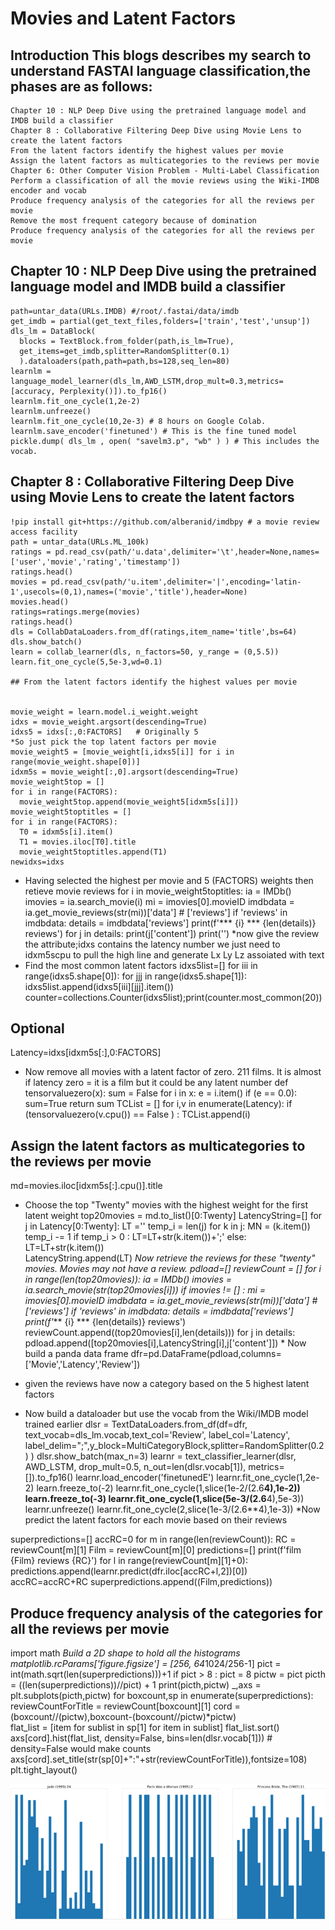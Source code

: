 # Movies and Latent Factors

##  Introduction This blogs describes my search to understand FASTAI language classification,the phases are as follows:

    Chapter 10 : NLP Deep Dive using the pretrained language model and IMDB build a classifier
    Chapter 8 : Collaborative Filtering Deep Dive using Movie Lens to create the latent factors
    From the latent factors identify the highest values per movie
    Assign the latent factors as multicategories to the reviews per movie
    Chapter 6: Other Computer Vision Problem - Multi-Label Classification
    Perform a classification of all the movie reviews using the Wiki-IMDB encoder and vocab
    Produce frequency analysis of the categories for all the reviews per movie
    Remove the most frequent category because of domination
    Produce frequency analysis of the categories for all the reviews per movie
    
 ## Chapter 10 : NLP Deep Dive using the pretrained language model and IMDB build a classifier
    path=untar_data(URLs.IMDB) #/root/.fastai/data/imdb
    get_imdb = partial(get_text_files,folders=['train','test','unsup'])
    dls_lm = DataBlock(
      blocks = TextBlock.from_folder(path,is_lm=True),
      get_items=get_imdb,splitter=RandomSplitter(0.1)
      ).dataloaders(path,path=path,bs=128,seq_len=80)
    learnlm = language_model_learner(dls_lm,AWD_LSTM,drop_mult=0.3,metrics=[accuracy, Perplexity()]).to_fp16()
    learnlm.fit_one_cycle(1,2e-2)
    learnlm.unfreeze()
    learnlm.fit_one_cycle(10,2e-3) # 8 hours on Google Colab.
    learnlm.save_encoder('finetuned') # This is the fine tuned model
    pickle.dump( dls_lm , open( "savelm3.p", "wb" ) ) # This includes the vocab.
    
 ## Chapter 8 : Collaborative Filtering Deep Dive using Movie Lens to create the latent factors
    !pip install git+https://github.com/alberanid/imdbpy # a movie review access facility
    path = untar_data(URLs.ML_100k)
    ratings = pd.read_csv(path/'u.data',delimiter='\t',header=None,names=['user','movie','rating','timestamp'])
    ratings.head()
    movies = pd.read_csv(path/'u.item',delimiter='|',encoding='latin-1',usecols=(0,1),names=('movie','title'),header=None)
    movies.head()
    ratings=ratings.merge(movies)
    ratings.head()
    dls = CollabDataLoaders.from_df(ratings,item_name='title',bs=64)
    dls.show_batch()
    learn = collab_learner(dls, n_factors=50, y_range = (0,5.5))
    learn.fit_one_cycle(5,5e-3,wd=0.1)
    
    ## From the latent factors identify the highest values per movie   
   
    
    movie_weight = learn.model.i_weight.weight
    idxs = movie_weight.argsort(descending=True)
    idxs5 = idxs[:,0:FACTORS]   # Originally 5 
    *So just pick the top latent factors per movie
    movie_weight5 = [movie_weight[i,idxs5[i]] for i in range(movie_weight.shape[0])]
    idxm5s = movie_weight[:,0].argsort(descending=True) 
    movie_weight5top = []
    for i in range(FACTORS):   
      movie_weight5top.append(movie_weight5[idxm5s[i]])
    movie_weight5toptitles = []
    for i in range(FACTORS):   
      T0 = idxm5s[i].item()  
      T1 = movies.iloc[T0].title
      movie_weight5toptitles.append(T1)
    newidxs=idxs
   * Having selected the highest per movie and 5 (FACTORS) weights then retieve movie reviews
   for i in movie_weight5toptitles:
     ia = IMDb()
     imovies = ia.search_movie(i) 
     mi = imovies[0].movieID
     imdbdata = ia.get_movie_reviews(str(mi))['data'] # ['reviews']
     if 'reviews' in imdbdata: 
       details = imdbdata['reviews']
       print(f'*** {i} *** {len(details)} reviews')
       for j in details: 
         print(j['content'])
         print('')
*now give the review the attribute;idxs contains the latency number we just need to idxm5scpu to pull the high line and generate Lx Ly Lz assoiated with text
   * Find the most common latent factors
   idxs5list=[]
   for iii in range(idxs5.shape[0]):
     for jjj in range(idxs5.shape[1]):
       idxs5list.append(idxs5[iii][jjj].item())    
   counter=collections.Counter(idxs5list);print(counter.most_common(20))
 ## Optional 
   Latency=idxs[idxm5s[:],0:FACTORS]
   * Now remove all movies with a latent factor of zero. 211 films. It is almost if latency zero = it is a film but it could be any latent number
   def tensorvaluezero(x):
     sum = False
     for i in x:
       e = i.item()
       if (e == 0.0): sum=True
     return sum
   TCList = []
   for i,v in enumerate(Latency): 
     if (tensorvaluezero(v.cpu()) == False ) : 
       TCList.append(i)
   ## Assign the latent factors as multicategories to the reviews per movie    
   md=movies.iloc[idxm5s[:].cpu()].title
   * Choose the top "Twenty" movies with the highest weight for the first latent weight
   top20movies = md.to_list()[0:Twenty]
   LatencyString=[]
   for j in Latency[0:Twenty]:
     LT =''
     temp_i = len(j)
     for k in j:
       MN = (k.item())
       temp_i -= 1
       if temp_i > 0 :
         LT=LT+str(k.item())+';'
       else: 
         LT=LT+str(k.item())    
     LatencyString.append(LT)
     *Now retrieve the reviews for these "twenty" movies. Movies may not have a review. 
   pdload=[]
   reviewCount = []
   for i in range(len(top20movies)):
     ia = IMDb()
     imovies = ia.search_movie(str(top20movies[i])) 
     if imovies != [] :
       mi = imovies[0].movieID
       imdbdata = ia.get_movie_reviews(str(mi))['data'] # ['reviews']
       if 'reviews' in imdbdata: 
         details = imdbdata['reviews']
         print(f'*** {i} *** {len(details)} reviews')
         reviewCount.append((top20movies[i],len(details)))
         for j in details:       
           pdload.append([top20movies[i],LatencyString[i],j['content']])
    * Now build a panda data frame
    dfr=pd.DataFrame(pdload,columns=['Movie','Latency','Review'])
    
   * given the reviews have now a category based on the 5 highest latent factors
    
   * Now build a dataloader but use the vocab from the Wiki/IMDB model trained earlier
   dlsr = TextDataLoaders.from_df(df=dfr, text_vocab=dls_lm.vocab,text_col='Review', label_col='Latency', 
      label_delim=";",y_block=MultiCategoryBlock,splitter=RandomSplitter(0.2) )
   dlsr.show_batch(max_n=3)
   learnr = text_classifier_learner(dlsr, AWD_LSTM, drop_mult=0.5, n_out=len(dlsr.vocab[1]), metrics=[]).to_fp16()
   learnr.load_encoder('finetunedE')
   learnr.fit_one_cycle(1,2e-2)
   learn.freeze_to(-2)
   learnr.fit_one_cycle(1,slice(1e-2/(2.6**4),1e-2))
   learn.freeze_to(-3)
   learnr.fit_one_cycle(1,slice(5e-3/(2.6**4),5e-3))
   learnr.unfreeze()
   learnr.fit_one_cycle(2,slice(1e-3/(2.6**4),1e-3))
   *Now predict the latent factors for each movie based on their reviews
   
   superpredictions=[]
   accRC=0
   for m in range(len(reviewCount)):
     RC = reviewCount[m][1]
     Film = reviewCount[m][0]
     predictions=[]
     print(f'film  {Film} reviews {RC}')
     for l in range(reviewCount[m][1]+0):
       predictions.append(learnr.predict(dfr.iloc[accRC+l,2])[0])
     accRC=accRC+RC
     superpredictions.append((Film,predictions))
   ## Produce frequency analysis of the categories for all the reviews per movie
     
   import math
   *Build a 2D shape to hold all the histograms
   matplotlib.rcParams['figure.figsize'] = [256, 64*1024/256-1]
   pict = int(math.sqrt(len(superpredictions)))+1
   if pict > 8 : pict = 8
   pictw = pict
   picth = ((len(superpredictions))//pict) + 1
   print(picth,pictw)
   _,axs = plt.subplots(picth,pictw)
   for boxcount,sp in enumerate(superpredictions):  
     reviewCountForTitle = reviewCount[boxcount][1]
     cord = (boxcount//(pictw),boxcount-(boxcount//pictw)*pictw)  
     flat_list = [item for sublist in sp[1] for item in sublist]
     flat_list.sort()
     axs[cord].hist(flat_list, density=False, bins=len(dlsr.vocab[1]))  # density=False would make counts
     axs[cord].set_title(str(sp[0]+":"+str(reviewCountForTitle)),fontsize=108) 
   plt.tight_layout()
   
   ![Histograms](images/movieshistogram.png)
  
    
    



    
    
